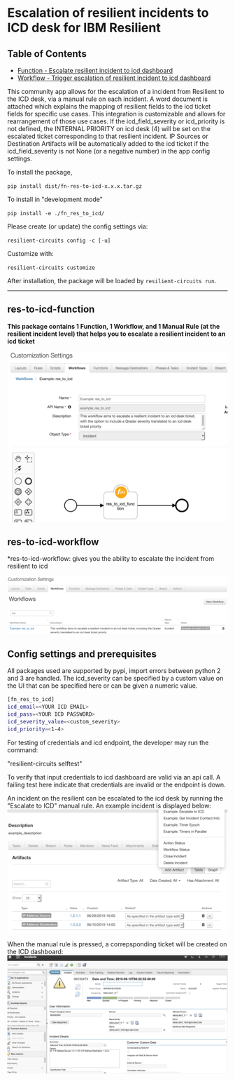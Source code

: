 # Escalation of resilient incidents to ICD desk for IBM Resilient

## Table of Contents

- [Function - Escalate resilient incident to icd dashboard](#function---res-to-icd-function)
- [Workflow - Trigger escalation of resilient incident to icd dashboard](#workflow---res-to-icd-workflow)

This community app allows for the escalation of a incident from Resilient to the ICD desk, via a manual rule on each incident. A word document is attached which explains the mapping of resilient fields to the icd ticket fields for specific use cases. This integration is customizable and allows for rearrangement of those use cases. If the icd_field_severity or icd_priority is not defined, the INTERNAL PRIORITY on icd desk (4) will be set on the escalated ticket corresponding to that resilient incident. IP Sources or Destination Artifacts will be automatically added to the icd ticket if the icd_field_severity is not None (or a negative number) in the app config settings.

To install the package,

`pip install dist/fn-res-to-icd-x.x.x.tar.gz`

To install in "development mode"

`pip install -e ./fn_res_to_icd/`

Please create (or update) the config settings via:

`resilient-circuits config -c [-u]`

Customize with:

`resilient-circuits customize`

After installation, the package will be loaded by `resilient-circuits run`.

---

## res-to-icd-function

**This package contains 1 Function, 1 Workflow, and 1 Manual Rule (at the resilient incident level) that helps you to escalate a resilient incident to an icd ticket**

![screenshot](./screenshots/1.png)

## res-to-icd-workflow

*res-to-icd-workflow: gives you the ability to escalate the incident from resilient to icd

![screenshot](./screenshots/0.png)

## Config settings and prerequisites

All packages used are supported by pypi, import errors between python 2 and 3 are handled. The icd_severity can be specified by a custom value on the UI that can be specified here or can be given a numeric value.

```bash
[fn_res_to_icd]
icd_email=<YOUR ICD EMAIL>
icd_pass=<YOUR ICD PASSWORD>
icd_severity_value=<custom_severity>
icd_priority=<1-4>
```

For testing of credentials and icd endpoint, the developer may run the command:

"resilient-circuits selftest"

To verify that input credentials to icd dashboard are valid via an api call. A failing test here indicate that credentials are invalid or the endpoint is down.

An incident on the resilient can be escalated to the icd desk by running the "Escalate to ICD" manual rule. An example incident is displayed below:
![screenshot](./screenshots/2.png)

When the manual rule is pressed, a correpsponding ticket will be created on the ICD dashboard:
![screenshot](./screenshots/3.png)
